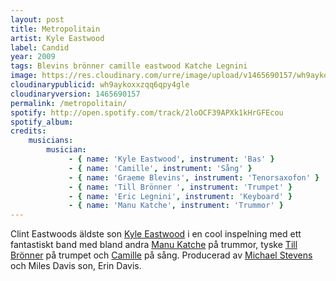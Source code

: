 ```yaml
---
layout: post
title: Metropolitain
artist: Kyle Eastwood
label: Candid
year: 2009
tags: Blevins brönner camille eastwood Katche Legnini
image: https://res.cloudinary.com/urre/image/upload/v1465690157/wh9aykoxxzqq6qpy4gle.jpg
cloudinarypublicid: wh9aykoxxzqq6qpy4gle
cloudinaryversion: 1465690157
permalink: /metropolitain/
spotify: http://open.spotify.com/track/2loOCF39APXk1kHrGFEcou
spotify_album: 
credits:
    musicians:
        musician:
             - { name: 'Kyle Eastwood', instrument: 'Bas' }
             - { name: 'Camille', instrument: 'Sång' }
             - { name: 'Graeme Blevins', instrument: 'Tenorsaxofon' }
             - { name: 'Till Brönner ', instrument: 'Trumpet' }
             - { name: 'Eric Legnini', instrument: 'Keyboard' }
             - { name: 'Manu Katche', instrument: 'Trummor' }
---
```


Clint Eastwoods äldste son <a href="http://en.wikipedia.org/wiki/Kyle_Eastwood">Kyle Eastwood</a> i en cool inspelning med ett fantastiskt band med bland andra <a href="http://en.wikipedia.org/wiki/Manu_Katche">Manu Katche</a> på trummor, tyske <a href="http://en.wikipedia.org/wiki/Till_Br%C3%B6nner">Till Brönner</a> på trumpet och <a href="http://en.wikipedia.org/wiki/Camille_(singer)">Camille</a> på sång. Producerad av <a href="http://en.wikipedia.org/wiki/Mick_Stevens_(musician)">Michael Stevens</a> och Miles Davis son, Erin Davis.